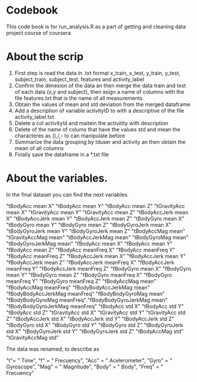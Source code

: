 # Codebook 

This code book is for run_analysis.R as a part of getting and cleaning data project course of coursera

# About the scrip

1. First step is read the data  in .txt format x_train, x_test, y_train, y_test, subject_train, subject_test, features and activity_label
2. Confirm the dimesion of the data an then merge the data train and test of each data (x,y and subject), then asign a name of columns with the file features.txt that is the name of all measurements 
3. Obtain the values of mean and std deviation from the merged dataframe
4. Add a description of variable activityID to with a descriptive of the file activity_label.txt
5. Delete a col activityId and maitein the activitity with description
6. Delete of the name of colums that have the values std and mean the characteres as (),/,- to can manipulate before
7. Summarize the data grouping by Iduser and activity an then obtain the mean of all columns
8. Finally save the dataframe in a *.txt file

# About the variables.

In the final dataset you can find the next variables.


 "tBodyAcc mean X"  "tBodyAcc mean Y"  "tBodyAcc mean Z" 
 "tGravityAcc mean X"  "tGravityAcc mean Y"  "tGravityAcc mean Z" 
 "tBodyAccJerk mean X"  "tBodyAccJerk mean Y"  "tBodyAccJerk mean Z" 
 "tBodyGyro mean X"  "tBodyGyro mean Y"  "tBodyGyro mean Z" 
 "tBodyGyroJerk mean X"  "tBodyGyroJerk mean Y"  "tBodyGyroJerk mean Z" 
 "tBodyAccMag mean" 
 "tGravityAccMag mean" 
 "tBodyAccJerkMag mean" 
 "tBodyGyroMag mean" 
 "tBodyGyroJerkMag mean" 
 "fBodyAcc mean X"  "fBodyAcc mean Y"  "fBodyAcc mean Z" 
 "fBodyAcc meanFreq X"  "fBodyAcc meanFreq Y"  "fBodyAcc meanFreq Z" 
 "fBodyAccJerk mean X"  "fBodyAccJerk mean Y"  "fBodyAccJerk mean Z"
 "fBodyAccJerk meanFreq X"  "fBodyAccJerk meanFreq Y"  "fBodyAccJerk meanFreq Z" 
 "fBodyGyro mean X"  "fBodyGyro mean Y"  "fBodyGyro mean Z" 
 "fBodyGyro meanFreq X"  "fBodyGyro meanFreq Y"  "fBodyGyro meanFreq Z" 
 "fBodyAccMag mean" 
 "fBodyAccMag meanFreq" 
 "fBodyBodyAccJerkMag mean" 
 "fBodyBodyAccJerkMag meanFreq" 
 "fBodyBodyGyroMag mean" 
 "fBodyBodyGyroMag meanFreq" 
 "fBodyBodyGyroJerkMag mean" 
 "fBodyBodyGyroJerkMag meanFreq" 
 "tBodyAcc std X" "tBodyAcc std Y" "tBodyAcc std Z" 
 "tGravityAcc std X" "tGravityAcc std Y" "tGravityAcc std Z" 
 "tBodyAccJerk std X" "tBodyAccJerk std Y" "tBodyAccJerk std Z" 
 "tBodyGyro std X" "tBodyGyro std Y" "tBodyGyro std Z" 
 "tBodyGyroJerk std X" "tBodyGyroJerk std Y" "tBodyGyroJerk std Z" 
 "tBodyAccMag std" "tGravityAccMag std" 

The data was renamed, to describe as 

"t"= " Time",
"f" = " Frecuency",
"Acc" = " Acelerometer",
"Gyro" = " Gyroscope",
"Mag" = " Magnitude",
"Body" = " Body",
 "Freq" = " Frecuency"


   


